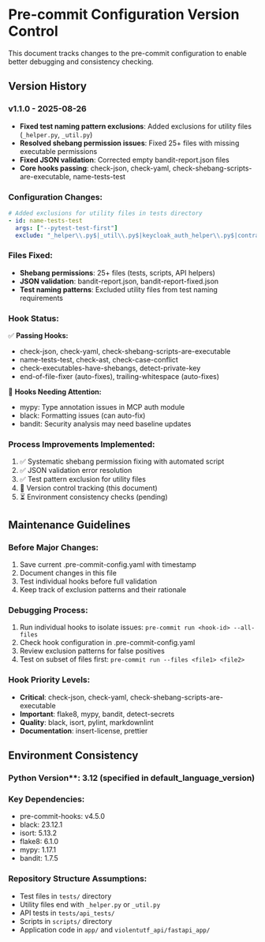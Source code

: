 # Pre-commit Configuration Version Control

This document tracks changes to the pre-commit configuration to enable better debugging and consistency checking.

## Version History

### v1.1.0 - 2025-08-26
- **Fixed test naming pattern exclusions**: Added exclusions for utility files (`_helper.py`, `_util.py`)
- **Resolved shebang permission issues**: Fixed 25+ files with missing executable permissions
- **Fixed JSON validation**: Corrected empty bandit-report.json files
- **Core hooks passing**: check-json, check-yaml, check-shebang-scripts-are-executable, name-tests-test

### Configuration Changes:
```yaml
# Added exclusions for utility files in tests directory
- id: name-tests-test
  args: ["--pytest-test-first"]
  exclude: "_helper\\.py$|_util\\.py$|keycloak_auth_helper\\.py$|contract_test_helper\\.py$"
```

### Files Fixed:
- **Shebang permissions**: 25+ files (tests, scripts, API helpers)
- **JSON validation**: bandit-report.json, bandit-report-fixed.json
- **Test naming patterns**: Excluded utility files from test naming requirements

### Hook Status:
✅ **Passing Hooks:**
- check-json, check-yaml, check-shebang-scripts-are-executable
- name-tests-test, check-ast, check-case-conflict
- check-executables-have-shebangs, detect-private-key
- end-of-file-fixer (auto-fixes), trailing-whitespace (auto-fixes)

🔄 **Hooks Needing Attention:**
- mypy: Type annotation issues in MCP auth module
- black: Formatting issues (can auto-fix)
- bandit: Security analysis may need baseline updates

### Process Improvements Implemented:
1. ✅ Systematic shebang permission fixing with automated script
2. ✅ JSON validation error resolution
3. ✅ Test pattern exclusion for utility files
4. 🔄 Version control tracking (this document)
5. ⏳ Environment consistency checks (pending)

## Maintenance Guidelines

### Before Major Changes:
1. Save current .pre-commit-config.yaml with timestamp
2. Document changes in this file
3. Test individual hooks before full validation
4. Keep track of exclusion patterns and their rationale

### Debugging Process:
1. Run individual hooks to isolate issues: `pre-commit run <hook-id> --all-files`
2. Check hook configuration in .pre-commit-config.yaml
3. Review exclusion patterns for false positives
4. Test on subset of files first: `pre-commit run --files <file1> <file2>`

### Hook Priority Levels:
- **Critical**: check-json, check-yaml, check-shebang-scripts-are-executable
- **Important**: flake8, mypy, bandit, detect-secrets
- **Quality**: black, isort, pylint, markdownlint
- **Documentation**: insert-license, prettier

## Environment Consistency

### Python Version**: 3.12 (specified in default_language_version)
### Key Dependencies:
- pre-commit-hooks: v4.5.0
- black: 23.12.1
- isort: 5.13.2
- flake8: 6.1.0
- mypy: 1.17.1
- bandit: 1.7.5

### Repository Structure Assumptions:
- Test files in `tests/` directory
- Utility files end with `_helper.py` or `_util.py`
- API tests in `tests/api_tests/`
- Scripts in `scripts/` directory
- Application code in `app/` and `violentutf_api/fastapi_app/`
